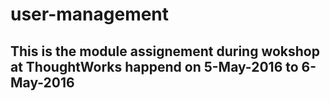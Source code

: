 # user-management
## This is the module assignement during wokshop at ThoughtWorks happend on 5-May-2016 to 6-May-2016
